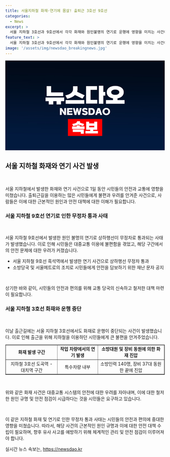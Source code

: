 ```yaml
---
title: 서울지하철 화재·연기에 몸살! 출퇴근 3호선 9호선
categories:
  - News
excerpt: >
  서울 지하철 3호선과 9호선에서 각각 화재와 원인불명의 연기로 운행에 영향을 미치는 사건이 발생했습니다. 3호선은 출근길, 9호선은 퇴근길에 발생하여 시민들의 이동에 불편을 끼쳤습니다. 소방당국과 해당 운송기관은 사고 발생 시간에 대체 교통수단을 이용하도록 안내했으며, 화재와 연기 발생으로부터 안전한 복구 작업이 이뤄졌습니다. 3호선의 화재는 특수차량의 모터카에서 발생한 것으로 확인되었으며, 소방당국의 노력 덕분에 사고는 완전히 진화되었습니다. (150자)
feature_text: >
  서울 지하철 3호선과 9호선에서 각각 화재와 원인불명의 연기로 운행에 영향을 미치는 사건이 발생했습니다. 3호선은 출근길, 9호선은 퇴근길에 발생하여 시민들의 이동에 불편을 끼쳤습니다. 소방당국과 해당 운송기관은 사고 발생 시간에 대체 교통수단을 이용하도록 안내했으며, 화재와 연기 발생으로부터 안전한 복구 작업이 이뤄졌습니다. 3호선의 화재는 특수차량의 모터카에서 발생한 것으로 확인되었으며, 소방당국의 노력 덕분에 사고는 완전히 진화되었습니다. (150자)
image: '/assets/img/newsdao_breakingnews.jpg'
---
```


<p><img src="/assets/img/newsdao_breakingnews.jpg" alt="flaretime 속보" /></p>

<h2 data-ke-size="size26">서울 지하철 화재와 연기 사건 발생</h2>

<p data-ke-size="size16">&nbsp;</p>

<p>서울 지하철에서 발생한 화재와 연기 사건으로 1일 동안 시민들의 안전과 교통에 영향을 미쳤습니다. 출퇴근길을 이용하는 많은 시민들에게 불편과 우려를 안겨준 사건으로, 사람들은 이에 대한 근본적인 원인과 안전 대책에 대한 이해가 필요합니다. </p>

<h3 data-ke-size="size24">서울 지하철 9호선 연기로 인한 무정차 통과 사태</h3>

<p data-ke-size="size16">&nbsp;</p>

<p>서울 지하철 9호선에서 발생한 원인 불명의 연기로 상하행선이 무정차로 통과되는 사태가 발생했습니다. 이로 인해 시민들은 대중교통 이용에 불편함을 겪었고, 해당 구간에서의 안전 문제에 대한 우려가 커졌습니다. </p>

<ul>
  <li>서울 지하철 9호선 흑석역에서 발생한 연기 사건으로 상하행선 무정차 통과</li>
  <li>소방당국 및 서울메트로의 조치로 시민들에게 안전을 담보하기 위한 재난 문자 공지</li>
</ul>

<p data-ke-size="size16">&nbsp;</p>

<p>상기한 바와 같이, 시민들의 안전과 편의를 위해 교통 당국의 신속하고 철저한 대책 마련이 필요합니다.</p>

<h3 data-ke-size="size24">서울 지하철 3호선 화재와 운행 중단</h3>

<p data-ke-size="size16">&nbsp;</p>

<p>이날 출근길에는 서울 지하철 3호선에서도 화재로 운행이 중단되는 사건이 발생했습니다. 이로 인해 출근을 위해 지하철을 이용하던 시민들에게 큰 불편을 안겨주었습니다.</p>

<table style="width: 100%;" border="1">
<tbody>
<tr>
<td style="text-align: center; height: 17px;"><b>화재 발생 구간</b></td>
<td style="text-align: center; height: 17px;"><b>작업 차량에서의 연기 발생</b></td>
<td style="text-align: center; height: 17px;"><b>소방대원 및 장비 동원에 의한 화재 진압</b></td>
</tr>
<tr>
<td style="text-align: center; height: 17px;">지하철 3호선 도곡역 - 대치역 구간</td>
<td style="text-align: center; height: 17px;">특수차량 내부</td>
<td style="text-align: center; height: 17px;">소방인력 140명, 장비 37대 동원한 끝에 진압</td>
</tr>
</tbody>
</table>

<p data-ke-size="size16">&nbsp;</p>

<p>위와 같은 화재 사건은 대중교통 시스템의 안전에 대한 우려를 자아내며, 이에 대한 철저한 원인 규명 및 안전 점검이 시급하다는 것을 시민들은 요구하고 있습니다. </p>

<p data-ke-size="size16">&nbsp;</p>

<p>이 같은 지하철 화재 및 연기로 인한 무정차 통과 사태는 시민들의 안전과 편의에 중대한 영향을 미쳤습니다. 따라서, 해당 사건의 근본적인 원인 규명과 이에 대한 안전 대책 수립이 필요하며, 향후 유사 사고를 예방하기 위해 체계적인 관리 및 안전 점검이 이루어져야 합니다.</p>
실시간 뉴스 속보는, <a href="https://newsdao.kr" rel="dofollow">https://newsdao.kr</a>


